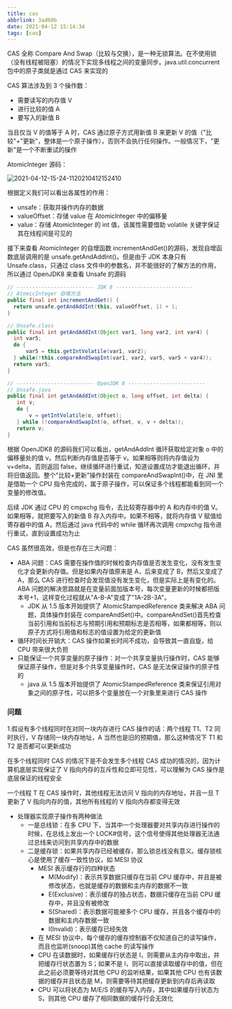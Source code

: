 ```yaml
---
title: cas
abbrlink: 3ad60b
date: 2021-04-12 15:14:34
tags: [cas]
---
```


CAS 全称 Compare And Swap（比较与交换），是一种无锁算法。在不使用锁（没有线程被阻塞）的情况下实现多线程之间的变量同步。java.util.concurrent 包中的原子类就是通过 CAS 来实现的

CAS 算法涉及到 3 个操作数：

- 需要读写的内存值 V
- 进行比较的值 A
- 要写入的新值 B

当且仅当 V 的值等于 A 时，CAS 通过原子方式用新值 B 来更新 V 的值（"比较"+"更新"，整体是一个原子操作），否则不会执行任何操作。一般情况下，"更新"是一个不断重试的操作

AtomicInteger 源码：

![2021-04-12-15-24-1120210412152410](https://i.loli.net/2021/04/12/DfLJnte9r8AS7wV.png)

根据定义我们可以看出各属性的作用：

- unsafe：获取并操作内存的数据
- valueOffset：存储 value 在 AtomicInteger 中的偏移量
- value：存储 AtomicInteger 的 int 值，该属性需要借助 volatile 关键字保证其在线程间是可见的

接下来查看 AtomicInteger 的自增函数 incrementAndGet()的源码，发现自增函数底层调用的是 unsafe.getAndAddInt()。但是由于 JDK 本身只有 Unsafe.class，只通过 class 文件中的参数名，并不能很好的了解方法的作用，所以通过 OpenJDK8 来查看 Unsafe 的源码

```java
// ------------------------- JDK 8 -------------------------
// AtomicInteger 自增方法
public final int incrementAndGet() {
  return unsafe.getAndAddInt(this, valueOffset, 1) + 1;
}

// Unsafe.class
public final int getAndAddInt(Object var1, long var2, int var4) {
  int var5;
  do {
      var5 = this.getIntVolatile(var1, var2);
  } while(!this.compareAndSwapInt(var1, var2, var5, var5 + var4));
  return var5;
}

// ------------------------- OpenJDK 8 -------------------------
// Unsafe.java
public final int getAndAddInt(Object o, long offset, int delta) {
   int v;
   do {
       v = getIntVolatile(o, offset);
   } while (!compareAndSwapInt(o, offset, v, v + delta));
   return v;
}
```

根据 OpenJDK8 的源码我们可以看出，getAndAddInt 循环获取给定对象 o 中的偏移量处的值 v，然后判断内存值是否等于 v。如果相等则将内存值设为 v+delta，否则返回 false，继续循环进行重试，知道设置成功才能退出循环，并将旧值返回。整个"比较+更新"操作封装在 compareAndSwapInt()中，在 JNI 里是借助一个 CPU 指令完成的，属于原子操作，可以保证多个线程都能看到同一个变量的修改值。

后续 JDK 通过 CPU 的 cmpxchg 指令，去比较寄存器中的 A 和内存中的值 V。如果相等，就把要写入的新值 B 存入内存中。如果不相等，就将内存值 V 赋值给寄存器中的值 A，然后通过 java 代码中的 while 循环再次调用 cmpxchg 指令进行重试，直到设置成功为止

CAS 虽然很高效，但是也存在三大问题：

- ABA 问题：CAS 需要在操作值的时候检查内存值是否发生变化，没有发生变化才会更新内存值。但是如果内存值原来是 A，后来变成了 B，然后又变成了 A，那么 CAS 进行检查时会发现值没有发生变化，但是实际上是有变化的。ABA 问题的解决思路就是在变量前面加版本号，每次变量更新的时候都把版本号+1，这样变化过程就从"A-B-A"变成了"1A-2B-3A"。
  - JDK 从 1.5 版本开始提供了 AtomicStampedReference 类来解决 ABA 问题，具体操作封装在 compareAndSet()中。compareAndSet()首先检查当前引用和当前标志与预期引用和预期标志是否相等，如果都相等，则以原子方式将引用值和标志的值设置为给定的更新值
- 循环时间长开销大：CAS 操作如果长时间不成功，会导致其一直自旋，给 CPU 带来很大负担
- 只能保证一个共享变量的原子操作：对一个共享变量执行操作时，CAS 能够保证原子操作，但是对多个共享变量操作时，CAS 是无法保证操作的原子性的
  - java 从 1.5 版本开始提供了 AtomicStampedReference 类来保证引用对象之间的原子性，可以把多个变量放在一个对象里来进行 CAS 操作

### 问题

1.假设有多个线程同时在对同一块内存进行 CAS 操作的话：两个线程 T1、T2 同时执行，V 存储同一块内存地址，A 当然也是旧的预期值，那么这种情况下 T1 和 T2 是否都可以更新成功

在多个线程同时 CAS 的情况下是不会发生多个线程 CAS 成功的情况的，因为计算机底层实现保证了 V 指向内存的互斥性和立即可见性，可以理解为 CAS 操作是底层保证的线程安全

一个线程 T 在 CAS 操作时，其他线程无法访问 V 指向的内存地址，并且一旦 T 更新了 V 指向内存的值，其他所有线程的 V 指向内存都变得无效

- 处理器实现原子操作有两种做法
  - 一是总线锁：在多 CPU 下，当其中一个处理器要对共享内存进行操作的时候，在总线上发出一个 LOCK#信号，这个信号使得其他处理器无法通过总线来访问到共享内存中的数据
  - 二是缓存锁：如果共享内存已经被缓存，那么锁总线没有意义。缓存锁核心是使用了缓存一致性协议，如 MESI 协议
    - MESI 表示缓存行的四种状态
      - M(Modify)：表示共享数据只缓存在当前 CPU 缓存中，并且是被修改状态，也就是缓存的数据和主内存的数据不一致
      - E(Exclusive)：表示缓存的独占状态，数据只缓存在当前 CPU 缓存中，并且没有被修改
      - S(Shared)：表示数据可能被多个 CPU 缓存，并且各个缓存中的数据和主内存数据一致
      - I(Invalid)：表示缓存已经失效
    - 在 MESI 协议中，每个缓存的缓存控制器不仅知道自己的读写操作，而且也监听(snoop)其他 cache 的读写操作
    - CPU 在读数据时，如果缓存行状态是 I，则需要从主内存中取出，并把缓存行状态置为 S；如果不是 I，则可以直接读取缓存中的值，但在此之前必须要等待对其他 CPU 的监听结果，如果其他 CPU 也有该数据的缓存并且状态是 M，则需要等待其把缓存更新到内存后再读取
    - CPU 可以将状态为 M/E/S 的缓存写入内存，其中如果缓存行状态为 S，则其他 CPU 缓存了相同数据的缓存行会无效化
